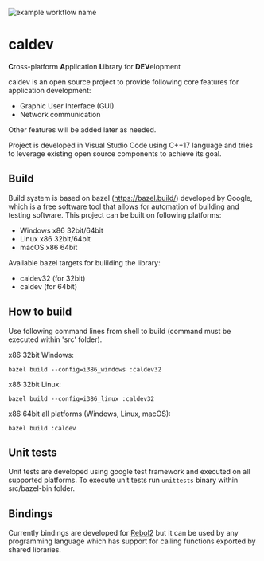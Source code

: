 ![example workflow name](https://github.com/Zamlox/caldev/workflows/CI/badge.svg)

# caldev
**C**ross-platform **A**pplication **L**ibrary for **DEV**elopment

caldev is an open source project to provide following core features for application development:
   - Graphic User Interface (GUI)
   - Network communication
   
Other features will be added later as needed.

Project is developed in Visual Studio Code using C++17 language and tries to leverage existing open source components to achieve its goal.


## Build

Build system is based on bazel (https://bazel.build/) developed by Google, which is a free software tool that allows for automation of building and testing software.
This project can be built on following platforms:
  * Windows x86 32bit/64bit
  * Linux x86 32bit/64bit
  * macOS x86 64bit
	
Available bazel targets for bulilding the library:
  * caldev32 (for 32bit)
  * caldev (for 64bit)

## How to build
Use following command lines from shell to build (command must be executed within 'src' folder).

x86 32bit Windows:
```
bazel build --config=i386_windows :caldev32
```
x86 32bit Linux:
```
bazel build --config=i386_linux :caldev32
```
x86 64bit all platforms (Windows, Linux, macOS):
```
bazel build :caldev
```


## Unit tests

Unit tests are developed using google test framework and executed on all supported platforms.
To execute unit tests run ```unittests``` binary within src/bazel-bin folder.


## Bindings

Currently bindings are developed for [Rebol2](http://www.rebol.com/docs/docs.html) but it can be used by any programming language which has support for calling functions exported by shared libraries.
